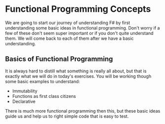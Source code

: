# Functional Programming Concepts

We are going to start our journey of understanding F# by first understanding some basic ideas in functional programming. Don't worry if a few of these don't seem super important or if you don't quite understand them. We will come back to each of them after we have a basic understanding.

## Basics of Functional Programming
It is always hard to distill what something is really all about, but that is exactly what we will do in today's exercises. You will be working though some basic examples to understand:

- Immutability
- Functions as first class citizens
- Declarative 

There is much more functional programming then this, but these basic ideas guide us and help us to right simple code that is easy to test.